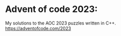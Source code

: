 # Advent of code 2023:
My solutions to the AOC 2023 puzzles written in C++.
https://adventofcode.com/2023
